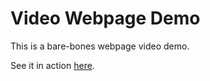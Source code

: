 # Video Webpage Demo

This is a bare-bones webpage video demo.

See it in action [here](https://mattro.github.io/videopage/).